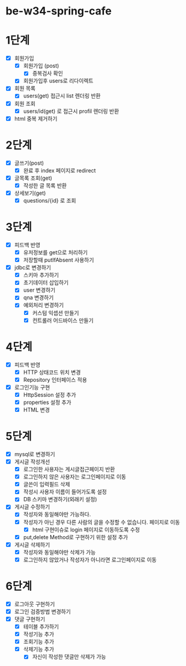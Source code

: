 # be-w34-spring-cafe

# 1단계
- [x] 회원가입
  - [x] 회원가입 (post)
    - [x] 중복검사 확인
  - [x] 회원가입후 users로 리다이렉트
- [x] 회원 목록
  - [x] users(get) 접근시 list 렌더링 반환
- [x] 회원 조회
  - [x] users/id(get) 로 접근시 profil 렌더링 반환
- [x] html 중복 제거하기

# 2단계
- [x] 글쓰기(post)
  - [x] 완료 후 index 페이지로 redirect
- [x] 글목록 조회(get)
  - [x] 작성한 글 목록 반환
- [x] 상세보기(get)
  - [x] questions/{id} 로 조회

# 3단계
- [x] 피드백 반영
  - [x] 유저정보를 get으로 처리하기
  - [x] 저장할때 putIfAbsent 사용하기
- [x] jdbc로 변경하기
  - [x] 스키마 추가하기 
  - [x] 초기데이터 삽입하기
  - [x] user 변경하기
  - [x] qna 변경하기
  - [x] 예외처리 변경하기
    - [x] 커스텀 익셉션 만들기
    - [x] 컨트롤러 어드바이스 만들기

# 4단계
- [x] 피드백 반영
  - [x] HTTP 상태코드 위치 변경
  - [x] Repository 인터페이스 적용
- [x] 로그인기능 구현
  - [x] HttpSession 설정 추가
  - [x] properties 설정 추가
  - [x] HTML 변경

# 5단계
- [x] mysql로 변경하기
- [x] 게시글 작성개선
  - [x] 로그인한 사용자는 게시글접근페이지 반환
  - [x] 로그인하지 않은 사용자는 로그인페이지로 이동
  - [x] 글쓴이 입력필드 삭제
  - [x] 작성시 사용자 이름이 들어가도록 설정
  - [x] DB 스키마 변경하기(외래키 설정)
- [x] 게시글 수정하기
  - [x] 작성자와 동일해야만 가능하다.
  - [x] 작성자가 아닌 경우 다른 사람의 글을 수정할 수 없습니다. 페이지로 이동
    - [x] html 구현이슈로 login 페이지로 이동하도록 수정
  - [x] put,delete Method로 구현하기 위한 설정 추가
- [x] 게시글 삭제하기
  - [x] 작성자와 동일해야만 삭제가 가능
  - [x] 로그인하지 않았거나 작성자가 아니라면 로그인페이지로 이동

# 6단계
- [x] 로그아웃 구현하기
- [x] 로그인 검증방법 변경하기
- [x] 댓글 구현하기
  - [x] 테이블 추가하기 
  - [x] 작성기능 추가
  - [x] 조회기능 추가
  - [x] 삭제기능 추가
    - [x] 자신이 작성한 댓글만 삭제가 가능
